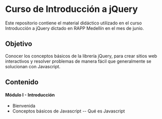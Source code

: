 Curso de Introducción a jQuery
=================

Este repositorio contiene el material didáctico utilizado en el curso Introducción a jQuery dictado en RAPP Medellín en el mes de junio.

Objetivo
-----------------

Conocer los conceptos básicos de la librería jQuery, para crear sitios web interactivos y resolver problemas de manera fácil que generalmente se solucionan con Javascript.


Contenido
-----------------

#### Módulo I - Introducción
- Bienvenida
- Conceptos básicos de Javascript
-- Qué es Javascript